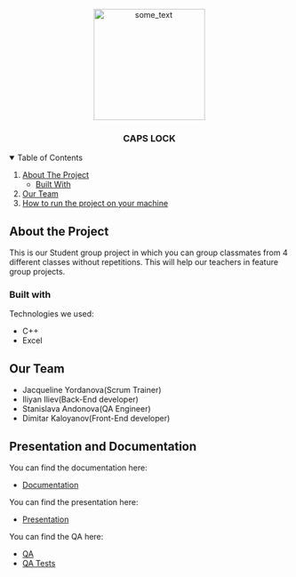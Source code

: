 <p align="center">
<img src="https://cdn.discordapp.com/attachments/807691025031495689/807691093193523230/logo-done.png" width="200" height="200" alt="some_text" ></p>
 
 
 <h3 align="center">CAPS LOCK</h3>


<details open="open">
  <summary>Table of Contents</summary>
  <ol>
    <li>
      <a href="#about-the-project">About The Project</a>
      <ul>
        <li><a href="#built-with">Built With</a></li>
      </ul>
    </li>
    <li>
      <a href="#our-team">Our Team</a>
    </li>
    <li>
      <a href="#how-to-run-the-project-on-your-machine">How to run the project on your machine</a>
    </li>
  </ol>
</details>

## About the Project

This is our Student group project in which you can group classmates from 4 different classes without repetitions. This will help our teachers in feature group projects.

### Built with

Technologies we used:
* C++
* Excel


## Our Team

- Jacqueline Yordanova(Scrum Trainer)
- Iliyan Iliev(Back-End developer)
- Stanislava Andonova(QA Engineer)
- Dimitar Kaloyanov(Front-End developer)

## Presentation and Documentation

You can find the documentation here:
* [Documentation](https://codingburgas-my.sharepoint.com/:b:/g/personal/zoyordanova18_codingburgas_bg/Eb-UaFGFzYtHkFtKcyi89aYBjZR8AFhRKv2PQVy_mFT7Gg?e=QOBQ4m)

You can find the presentation here:
* [Presentation](https://codingburgas-my.sharepoint.com/:p:/g/personal/zoyordanova18_codingburgas_bg/EZ5GeNw0U_5IksrQzwIyeCYBE08S_MEYecXpL096L-WxoQ?e=FSXMyK)

You can find the QA here:
* [QA](https://codingburgas-my.sharepoint.com/:b:/g/personal/zoyordanova18_codingburgas_bg/ERS4O6rlbBJAhbAQWkFpM7MBmH1z4H3O9mUMAkBwkdLRnA?e=WXPQM8)
* [QA Tests](https://codingburgas-my.sharepoint.com/:x:/g/personal/zoyordanova18_codingburgas_bg/EeHfmMMWjqZLixuyBHQo8MgBV5dmTHBgY6W_NRxxojAVsQ?e=nTN68L)







